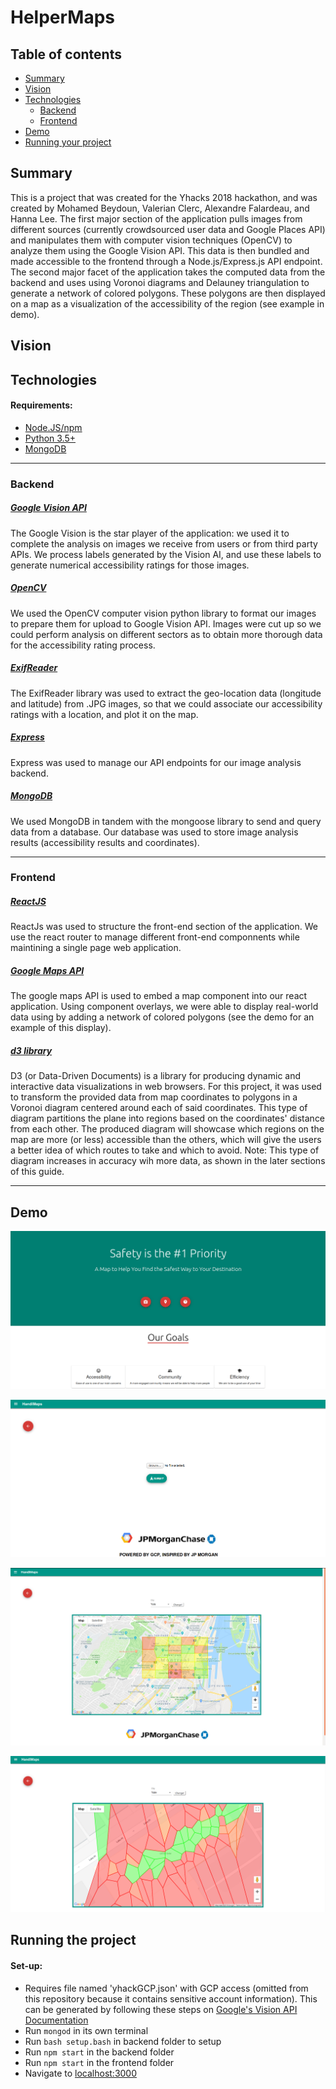 # HelperMaps

## Table of contents

* [Summary](#summary)
* [Vision](#vision)
* [Technologies](#technologies)
	* [Backend](#backend)
	* [Frontend](#frontend)
* [Demo](#demo)
* [Running your project](#running-the-project)

## Summary
This is a project that was created for the Yhacks 2018 hackathon, and was created by Mohamed Beydoun, Valerian Clerc, Alexandre Falardeau, and Hanna Lee. The first major section of the application pulls images from different sources (currently crowdsourced user data and Google Places API) and manipulates them with computer vision techniques (OpenCV) to analyze them using the Google Vision API. This data is then bundled and made accessible to the frontend through a Node.js/Express.js API endpoint. The second major facet of the application takes the computed data from the backend and uses using Voronoi diagrams and Delauney triangulation to generate a network of colored polygons. These polygons are then displayed on a map as a visualization of the accessibility of the region (see example in demo).
<!-- Talk about yale hacks and general description here -->
## Vision
<!-- Talk about the use case, the challenge and etc -->

## Technologies

#### Requirements:
- [Node.JS/npm](https://nodejs.org/en/)
- [Python 3.5+](https://www.python.org/)
- [MongoDB](https://www.mongodb.com/)

*****

### Backend

##### [Google Vision API](https://cloud.google.com/vision/)

The Google Vision is the star player of the application: we used it to complete the analysis on images we receive from users or from third party APIs. We process labels generated by the Vision AI, and use these labels to generate numerical accessibility ratings for those images.

##### [OpenCV](https://opencv-python-tutroals.readthedocs.io/en/latest/py_tutorials/py_tutorials.html)
We used the OpenCV computer vision python library to format our images to prepare them for upload to Google Vision API. Images were cut up so we could perform analysis on different sectors as to obtain more thorough data for the accessibility rating process.

##### [ExifReader](https://github.com/mattiasw/ExifReader)
The ExifReader library was used to extract the geo-location data (longitude and latitude) from .JPG images, so that we could associate our accessibility ratings with a location, and plot it on the map.

##### [Express](https://expressjs.com/)

Express was used to manage our API endpoints for our image analysis backend.

##### [MongoDB](https://www.mongodb.com/)

We used MongoDB in tandem with the mongoose library to send and query data from a database. Our database was used to store image analysis results (accessibility results and coordinates).

*****

### Frontend

##### [ReactJS](https://reactjs.org/)

ReactJs was used to structure the front-end section of the application. We use the react router to manage different front-end componnents while maintining a single page web application.

##### [Google Maps API](https://developers.google.com/maps/documentation/)

The google maps API is used to embed a map component into our react application. Using component overlays, we were able to display real-world data using by adding a network of colored polygons (see the demo for an example of this display).

##### [d3 library](https://d3js.org/)

D3 (or Data-Driven Documents) is a library for producing dynamic and interactive data visualizations in web browsers. For this project, it was used to transform the provided data from map coordinates to polygons in a Voronoi diagram centered around each of said coordinates. This type of diagram partitions the plane into regions based on the coordinates' distance from each other. The produced diagram will showcase which regions on the map are more (or less) accessible than the others, which will give the users a better idea of which routes to take and which to avoid.
Note: This type of diagram increases in accuracy wih more data, as shown in the later sections of this guide.

******

## Demo

![](/readme-images/home.png?raw=true)

![](/readme-images/upload.png?raw=true)

![](/readme-images/map1.png?raw=true)

![](/readme-images/map2.png?raw=true)

## Running the project

#### Set-up:
* Requires file named 'yhackGCP.json' with GCP access (omitted from this repository because it contains sensitive account information). This can be generated by following these steps on [Google's Vision API Documentation](https://cloud.google.com/vision/docs/quickstart-client-libraries)
* Run `mongod` in its own terminal
* Run `bash setup.bash` in backend folder to setup
* Run `npm start` in the backend folder
* Run `npm start` in the frontend folder
* Navigate to [localhost:3000](http://localhost:3000)




